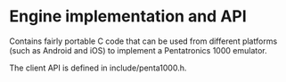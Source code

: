 # Engine implementation and API

Contains fairly portable C code that can be used from different platforms (such as Android and iOS) to implement a Pentatronics 1000 emulator.

The client API is defined in include/penta1000.h.
